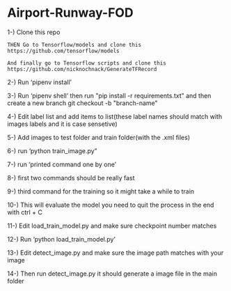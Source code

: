 # Airport-Runway-FOD

1-) Clone this repo
    
    THEN Go to Tensorflow/models and clone this https://github.com/tensorflow/models
    
    And finally go to Tensorflow scripts and clone this https://github.com/nicknochnack/GenerateTFRecord

2-) Run ‘pipenv install’

3-) Run ‘pipenv shell’ then run "pip install -r requirements.txt" and then create a new branch git checkout -b "branch-name"

4-) Edit label list and add items to list(these label names should match with images labels and it is case sensetive)

5-) Add images to test folder and train folder(with the .xml files) 

6-) run ‘python train_image.py”

7-) run ‘printed command one by one’

8-) first two commands should be really fast

9-) third command for the training so it might take a while to train

10-) This will evaluate the model you need to quit the process in the end with ctrl + C

11-) Edit load_train_model.py and make sure checkpoint number matches

12-) Run ‘python load_train_model.py’

13-) Edit detect_image.py and make sure the image path matches with your image

14-) Then run detect_image.py it should generate a image file in the main folder
